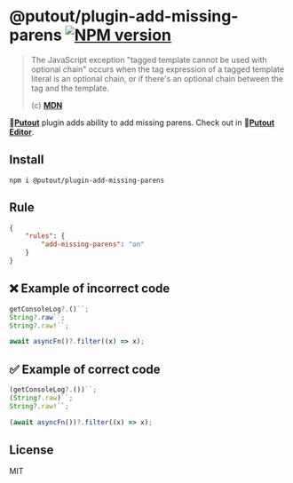 # @putout/plugin-add-missing-parens [![NPM version][NPMIMGURL]][NPMURL]

[NPMIMGURL]: https://img.shields.io/npm/v/@putout/plugin-add-missing-parens.svg?style=flat&longCache=true
[NPMURL]: https://npmjs.org/package/@putout/plugin-add-missing-parens"npm"

> The JavaScript exception "tagged template cannot be used with optional chain" occurs when the tag expression of a tagged template literal is an optional chain, or if there's an optional chain between the tag and the template.
>
> (c) [**MDN**](https://developer.mozilla.org/en-US/docs/Web/JavaScript/Reference/Errors/Bad_optional_template)

🐊[**Putout**](https://github.com/coderaiser/putout) plugin adds ability to add missing parens. Check out in 🐊[**Putout Editor**](https://putout.vercel.app/#/gist/a8ab0ffefed3b1e7dd0f43d794ea86f4/5d45fcc2e283b5b2d0b9e155010d1114b9f0a7ee).

## Install

```
npm i @putout/plugin-add-missing-parens
```

## Rule

```json
{
    "rules": {
        "add-missing-parens": "on"
    }
}
```

## ❌ Example of incorrect code

```ts
getConsoleLog?.()``;
String?.raw``;
String?.raw!``;

await asyncFn()?.filter((x) => x);
```

## ✅ Example of correct code

```ts
(getConsoleLog?.())``;
(String?.raw)``;
String?.raw!``;

(await asyncFn())?.filter((x) => x);
```

## License

MIT
